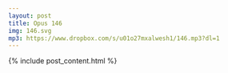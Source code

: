 ```yaml
---
layout: post
title: Opus 146
img: 146.svg
mp3: https://www.dropbox.com/s/u01o27mxalwesh1/146.mp3?dl=1
---
```


{% include post_content.html %}
